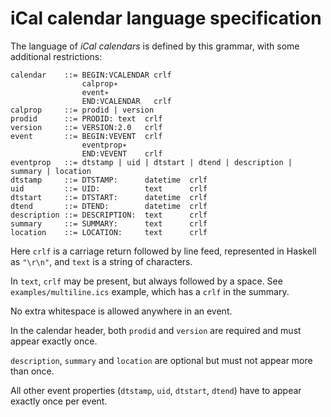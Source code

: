 # iCal calendar language specification

The language of *iCal calendars* is defined by this grammar,
with some additional restrictions:

```
calendar    ::= BEGIN:VCALENDAR crlf
                calprop∗
                event∗
                END:VCALENDAR   crlf
calprop     ::= prodid | version
prodid      ::= PRODID: text  crlf
version     ::= VERSION:2.0   crlf
event       ::= BEGIN:VEVENT  crlf
                eventprop∗
                END:VEVENT    crlf
eventprop   ::= dtstamp | uid | dtstart | dtend | description | summary | location
dtstamp     ::= DTSTAMP:      datetime  crlf
uid         ::= UID:          text      crlf
dtstart     ::= DTSTART:      datetime  crlf
dtend       ::= DTEND:        datetime  crlf
description ::= DESCRIPTION:  text      crlf
summary     ::= SUMMARY:      text      crlf
location    ::= LOCATION:     text      crlf
```

Here `crlf` is a carriage return followed by line feed, represented in Haskell
as `"\r\n"`, and `text` is a string of characters.

In `text`, `crlf` may be present, but always followed by a space.
See `examples/multiline.ics` example, which has a `crlf` in the summary.

No extra whitespace is allowed anywhere in an event.

In the calendar header, both `prodid` and `version` are required and must appear exactly once.

`description`, `summary` and `location` are optional but must not appear more than once.

All other event properties (`dtstamp`, `uid`, `dtstart`, `dtend`) have to appear exactly once per event.
